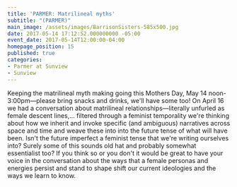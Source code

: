 ```yaml
---
title: 'PARMER: Matrilineal myths'
subtitle: "(PARMER)"
main_image: /assets/images/BarrisonSisters-585x500.jpg
date: 2017-05-14 17:12:52.000000000 -05:00
event_date: 2017-05-14T12:00:00-04:00
homepage_position: 15
published: true
categories:
- Parmer at Sunview
- Sunview
---
```

<p>Keeping the matrilineal myth making going this Mothers Day, May 14 noon-3:00pm—please bring snacks and drinks, we'll have some too! On April 16 we had a conversation about matrilineal relationships—literally unfurled as female descent lines,... filtered through a feminist temporality we're thinking about how we inherit and invoke specific (and ambiguous) narratives across space and time and weave these into into the future tense of what will have been. Isn't the future imperfect a feminist tense that we're writing ourselves into? Surely some of this sounds old hat and probably somewhat essentialist too? If you think so or you don't it would be great to have your voice in the conversation about the ways that a female personas and energies persist and stand to shape shift our current ideologies and the ways we learn to know.</p>
